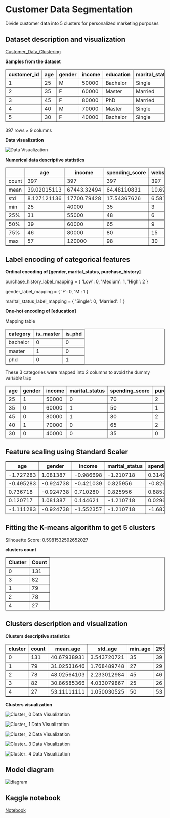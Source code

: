 # Customer Data Segmentation

Divide customer data into 5 clusters for personalized marketing purposes

## Dataset description and visualization

[Customer_Data_Clustering](https://www.kaggle.com/datasets/mohamedeldakrory8/customer-clustering/)

**Samples from the dataset**

<table border="1">
  <tr>
    <th>customer_id</th>
    <th>age</th>
    <th>gender</th>
    <th>income</th>
    <th>education</th>
    <th>marital_status</th>
    <th>spending_score</th>
    <th>purchase_history</th>
    <th>website_visits</th>
    <th>loyalty_points</th>
  </tr>
  <tr>
    <td>1</td>
    <td>25</td>
    <td>M</td>
    <td>50000</td>
    <td>Bachelor</td>
    <td>Single</td>
    <td>70</td>
    <td>High</td>
    <td>10</td>
    <td>100</td>
  </tr>
  <tr>
    <td>2</td>
    <td>35</td>
    <td>F</td>
    <td>60000</td>
    <td>Master</td>
    <td>Married</td>
    <td>50</td>
    <td>Medium</td>
    <td>5</td>
    <td>50</td>
  </tr>
  <tr>
    <td>3</td>
    <td>45</td>
    <td>F</td>
    <td>80000</td>
    <td>PhD</td>
    <td>Married</td>
    <td>80</td>
    <td>High</td>
    <td>15</td>
    <td>200</td>
  </tr>
  <tr>
    <td>4</td>
    <td>40</td>
    <td>M</td>
    <td>70000</td>
    <td>Master</td>
    <td>Single</td>
    <td>65</td>
    <td>High</td>
    <td>8</td>
    <td>150</td>
  </tr>
  <tr>
    <td>5</td>
    <td>30</td>
    <td>F</td>
    <td>40000</td>
    <td>Bachelor</td>
    <td>Single</td>
    <td>35</td>
    <td>Low</td>
    <td>3</td>
    <td>20</td>
  </tr>
</table>

397 rows × 9 columns

**Data visualization**

![Data Visualization](https://github.com/mohdakrory/Machine-Learning-Practice/assets/67663339/46462675-5c6c-4b04-b695-e21c5d4f4e5f)

**Numerical data descriptive statistics**

<table border="1">
  <tr>
    <th></th>
    <th>age</th>
    <th>income</th>
    <th>spending_score</th>
    <th>website_visits</th>
    <th>loyalty_points</th>
  </tr>
  <tr>
    <td>count</td>
    <td>397</td>
    <td>397</td>
    <td>397</td>
    <td>397</td>
    <td>397</td>
  </tr>
  <tr>
    <td>mean</td>
    <td>39.02015113</td>
    <td>67443.32494</td>
    <td>64.48110831</td>
    <td>10.697733</td>
    <td>139.3073048</td>
  </tr>
  <tr>
    <td>std</td>
    <td>8.127121136</td>
    <td>17700.79428</td>
    <td>17.54367626</td>
    <td>6.581986429</td>
    <td>89.31889454</td>
  </tr>
  <tr>
    <td>min</td>
    <td>25</td>
    <td>40000</td>
    <td>35</td>
    <td>3</td>
    <td>20</td>
  </tr>
  <tr>
    <td>25%</td>
    <td>31</td>
    <td>55000</td>
    <td>48</td>
    <td>6</td>
    <td>70</td>
  </tr>
  <tr>
    <td>50%</td>
    <td>39</td>
    <td>60000</td>
    <td>65</td>
    <td>9</td>
    <td>110</td>
  </tr>
  <tr>
    <td>75%</td>
    <td>46</td>
    <td>80000</td>
    <td>80</td>
    <td>15</td>
    <td>210</td>
  </tr>
  <tr>
    <td>max</td>
    <td>57</td>
    <td>120000</td>
    <td>98</td>
    <td>30</td>
    <td>350</td>
  </tr>
</table>

## Label encoding of categorical features

**Ordinal encoding of [gender,	marital_status, purchase_history]**

purchase_history_label_mapping = {
    'Low': 0,
    'Medium': 1,
    'High': 2
}

gender_label_mapping = {
    'F': 0,
    'M': 1
}

marital_status_label_mapping = {
    'Single': 0,
    'Married': 1
}

**One-hot encoding of [education]**

Mapping table

<table border="1">
  <tr>
    <th>category</th>
    <th>is_master</th>
    <th>is_phd</th>
  </tr>
  <tr>
    <td>bachelor</td>
    <td>0</td>
    <td>0</td>
  </tr>
  <tr>
    <td>master</td>
    <td>1</td>
    <td>0</td>
  </tr>
  <tr>
    <td>phd</td>
    <td>0</td>
    <td>1</td>
  </tr>
</table>

These 3 categories were mapped into 2 columns to avoid the dummy variable trap

<table border="1">
  <tr>
    <th>age</th>
    <th>gender</th>
    <th>income</th>
    <th>marital_status</th>
    <th>spending_score</th>
    <th>purchase_history</th>
    <th>website_visits</th>
    <th>loyalty_points</th>
    <th>is_master</th>
    <th>is_phd</th>
  </tr>
  <tr>
    <td>25</td>
    <td>1</td>
    <td>50000</td>
    <td>0</td>
    <td>70</td>
    <td>2</td>
    <td>10</td>
    <td>100</td>
    <td>0</td>
    <td>0</td>
  </tr>
  <tr>
    <td>35</td>
    <td>0</td>
    <td>60000</td>
    <td>1</td>
    <td>50</td>
    <td>1</td>
    <td>5</td>
    <td>50</td>
    <td>1</td>
    <td>0</td>
  </tr>
  <tr>
    <td>45</td>
    <td>0</td>
    <td>80000</td>
    <td>1</td>
    <td>80</td>
    <td>2</td>
    <td>15</td>
    <td>200</td>
    <td>0</td>
    <td>1</td>
  </tr>
  <tr>
    <td>40</td>
    <td>1</td>
    <td>70000</td>
    <td>0</td>
    <td>65</td>
    <td>2</td>
    <td>8</td>
    <td>150</td>
    <td>1</td>
    <td>0</td>
  </tr>
  <tr>
    <td>30</td>
    <td>0</td>
    <td>40000</td>
    <td>0</td>
    <td>35</td>
    <td>0</td>
    <td>3</td>
    <td>20</td>
    <td>0</td>
    <td>0</td>
  </tr>
</table>

## Feature scaling using Standard Scaler 

<table border="1">
  <tr>
    <th>age</th>
    <th>gender</th>
    <th>income</th>
    <th>marital_status</th>
    <th>spending_score</th>
    <th>purchase_history</th>
    <th>website_visits</th>
    <th>loyalty_points</th>
    <th>is_master</th>
    <th>is_phd</th>
  </tr>
  <tr>
    <td>-1.727283</td>
    <td>1.081387</td>
    <td>-0.986698</td>
    <td>-1.210718</td>
    <td>0.314977</td>
    <td>0.747177</td>
    <td>-0.106140</td>
    <td>-0.440634</td>
    <td>-0.817354</td>
    <td>-0.599657</td>
  </tr>
  <tr>
    <td>-0.495283</td>
    <td>-0.924738</td>
    <td>-0.421039</td>
    <td>0.825956</td>
    <td>-0.826473</td>
    <td>-0.632494</td>
    <td>-0.866748</td>
    <td>-1.001132</td>
    <td>1.223460</td>
    <td>-0.599657</td>
  </tr>
  <tr>
    <td>0.736718</td>
    <td>-0.924738</td>
    <td>0.710280</td>
    <td>0.825956</td>
    <td>0.885702</td>
    <td>0.747177</td>
    <td>0.654467</td>
    <td>0.680363</td>
    <td>-0.817354</td>
    <td>1.667619</td>
  </tr>
  <tr>
    <td>0.120717</td>
    <td>1.081387</td>
    <td>0.144621</td>
    <td>-1.210718</td>
    <td>0.029614</td>
    <td>0.747177</td>
    <td>-0.410383</td>
    <td>0.119865</td>
    <td>1.223460</td>
    <td>-0.599657</td>
  </tr>
  <tr>
    <td>-1.111283</td>
    <td>-0.924738</td>
    <td>-1.552357</td>
    <td>-1.210718</td>
    <td>-1.682561</td>
    <td>-2.012164</td>
    <td>-1.170991</td>
    <td>-1.337431</td>
    <td>-0.817354</td>
    <td>-0.599657</td>
  </tr>
</table>

## Fitting the K-means algorithm to get 5 clusters

Silhouette Score: 0.5981532592652027

**clusters count**

<table border="1">
  <tr>
    <th>Cluster</th>
    <th>Count</th>
  </tr>
  <tr>
    <td>0</td>
    <td>131</td>
  </tr>
  <tr>
    <td>3</td>
    <td>82</td>
  </tr>
  <tr>
    <td>1</td>
    <td>79</td>
  </tr>
  <tr>
    <td>2</td>
    <td>78</td>
  </tr>
  <tr>
    <td>4</td>
    <td>27</td>
  </tr>
</table>

## Clusters description and visualization

**Clusters descriptive statistics**

<table border="1">
  <tr>
    <th>cluster</th><th>count</th><th>mean_age</th><th>std_age</th><th>min_age</th><th>25%_age</th><th>50%_age</th><th>75%_age</th><th>max_age</th><th>count_income</th><th>mean_income</th><th>std_income</th><th>min_income</th><th>25%_income</th><th>50%_income</th><th>75%_income</th><th>max_income</th><th>count_spending_score</th><th>mean_spending_score</th><th>std_spending_score</th><th>min_spending_score</th><th>25%_spending_score</th><th>50%_spending_score</th><th>75%_spending_score</th><th>max_spending_score</th><th>count_website_visits</th><th>mean_website_visits</th><th>std_website_visits</th><th>min_website_visits</th><th>25%_website_visits</th><th>50%_website_visits</th><th>75%_website_visits</th><th>max_website_visits</th><th>count_loyalty_points</th><th>mean_loyalty_points</th><th>std_loyalty_points</th><th>min_loyalty_points</th><th>25%_loyalty_points</th><th>50%_loyalty_points</th><th>75%_loyalty_points</th><th>max_loyalty_points</th><th>count_gender_F</th><th>count_gender_M</th><th>count_education_Bachelor</th><th>count_education_Master</th><th>count_education_PhD</th><th>count_marital_status_Married</th><th>count_marital_status_Single</th><th>count_purchase_history_High</th><th>count_purchase_history_Low</th><th>count_purchase_history_Medium</th>
  </tr>
  <tr>
    <td>0</td><td>131</td><td>40.67938931</td><td>3.543720721</td><td>35</td><td>39</td><td>40</td><td>44</td><td>45</td><td>131</td><td>67900.76336</td><td>7455.359416</td><td>58000</td><td>60000</td><td>70000</td><td>72000</td><td>78000</td><td>131</td><td>68.16793893</td><td>5.090190675</td><td>60</td><td>65</td><td>70</td><td>70</td><td>75</td><td>131</td><td>10.01526718</td><td>1.116207403</td><td>8</td><td>9</td><td>10</td><td>10</td><td>12</td><td>131</td><td>131.221374</td><td>22.15410713</td><td>100</td><td>110</td><td>140</td><td>140</td><td>180</td><td>26</td><td>105</td><td>51</td><td>80</td><td>0</td><td>130</td><td>1</td><td>131</td><td>0</td><td>0</td>
  </tr>
  <tr>
    <td>1</td><td>79</td><td>31.02531646</td><td>1.768489748</td><td>27</td><td>29</td><td>31</td><td>33</td><td>35</td><td>79</td><td>52670.88608</td><td>3433.326558</td><td>48000</td><td>48000</td><td>55000</td><td>55000</td><td>60000</td><td>79</td><td>45.17721519</td><td>5.286071426</td><td>38</td><td>38</td><td>48</td><td>50</td><td>50</td><td>79</td><td>5</td><td>1.664100589</td><td>3</td><td>3</td><td>5</td><td>7</td><td>7</td><td>79</td><td>53.03797468</td><td>17.27265739</td><td>30</td><td>30</td><td>60</td><td>70</td><td>70</td><td>79</td><td>0</td><td>0</td><td>79</td><td>0</td><td>1</td><td>78</td><td>0</td><td>27</td><td>52</td>
  </tr>
  <tr>
    <td>2</td><td>78</td><td>48.02564103</td><td>2.233012984</td><td>45</td><td>46</td><td>47</td><td>51</td><td>53</td><td>78</td><td>85064.10256</td><td>4225.278731</td><td>80000</td><td>80000</td><td>85000</td><td>90000</td><td>95000</td><td>78</td><td>85.06410256</td><td>4.160231461</td><td>80</td><td>80</td><td>85</td><td>90</td><td>92</td><td>78</td><td>17.38461538</td><td>2.14555275</td><td>15</td><td>15</td><td>17</td><td>20</td><td>23</td><td>78</td><td>242.9487179</td><td>29.1484768</td><td>200</td><td>210</td><td>240</td><td>280</td><td>280</td><td>78</td><td>0</td><td>0</td><td>0</td><td>78</td><td>78</td><td>0</td><td>78</td><td>0</td><td>0</td>
  </tr>
  <tr>
    <td>3</td><td>82</td><td>30.86585366</td><td>4.033079867</td><td>25</td><td>26</td><td>31</td><td>36</td><td>36</td><td>82</td><td>50414.63415</td><td>4294.559347</td><td>40000</td><td>45000</td><td>52000</td><td>55000</td><td>55000</td><td>82</td><td>47.58536585</td><td>5.29138881</td><td>35</td><td>42</td><td>48</td><td>52</td><td>70</td><td>82</td><td>5.329268293</td><td>1.100559656</td><td>3</td><td>4</td><td>6</td><td>6</td><td>10</td><td>82</td><td>69.20731707</td><td>16.31990212</td><td>20</td><td>50</td><td>75</td><td>85</td><td>100</td><td>31</td><td>51</td><td>82</td><td>0</td><td>0</td><td>1</td><td>81</td><td>1</td><td>28</td><td>53</td>
  </tr>
  <tr>
    <td>4</td><td>27</td><td>53.11111111</td><td>1.050030525</td><td>50</td><td>53</td><td>53</td><td>53</td><td>57</td><td>27</td><td>109259.2593</td><td>4744.167209</td><td>90000</td><td>110000</td><td>110000</td><td>110000</td><td>120000</td><td>27</td><td>94.92592593</td><td>1.141049649</td><td>90</td><td>95</td><td>95</td><td>95</td><td>98</td><td>27</td><td>27.66666667</td><td>1.687054785</td><td>20</td><td>28</td><td>28</td><td>28</td><td>30</td><td>27</td><td>344.4444444</td><td>21.18296364</td><td>250</td><td>350</td><td>350</td><td>350</td><td>350</td><td>0</td><td>27</td><td>0</td><td>0</td><td>27</td><td>26</td><td>1</td><td>27</td><td>0</td><td>0</td>
  </tr>
</table>

**Clusters visualization**

![Cluster_ 0 Data Visualization](https://github.com/mohdakrory/Machine-Learning-Practice/assets/67663339/26c3d40b-b360-4f63-84d7-682adf725ab4)

![Cluster_ 1 Data Visualization](https://github.com/mohdakrory/Machine-Learning-Practice/assets/67663339/595b6d8c-d96c-41d8-9a96-06be5cb8ee06)

![Cluster_ 2 Data Visualization](https://github.com/mohdakrory/Machine-Learning-Practice/assets/67663339/f7a78d69-d661-4727-b0a2-d49e44d2e576)

![Cluster_ 3 Data Visualization](https://github.com/mohdakrory/Machine-Learning-Practice/assets/67663339/51662cba-7796-4634-acc4-051a2927197f)

![Cluster_ 4 Data Visualization](https://github.com/mohdakrory/Machine-Learning-Practice/assets/67663339/b3276914-d980-499a-a683-3464ae8638ab)

## Model diagram

![diagram](https://github.com/mohdakrory/Machine-Learning-Practice/assets/67663339/f303c067-96fb-44db-84f0-9575cef66fe3)

## Kaggle notebook

[Notebook](https://www.kaggle.com/code/mohamedeldakrory8/customer-segmentation-for-personalized-marketing)
